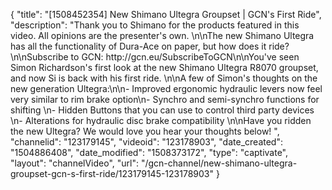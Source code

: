 {
    "title": "[1508452354] New Shimano Ultegra Groupset | GCN's First Ride",
    "description": "Thank you to Shimano for the products featured in this video. All opinions are the presenter's own. \n\nThe new Shimano Ultegra has all the functionality of Dura-Ace on paper, but how does it ride?\n\nSubscribe to GCN: http:\/\/gcn.eu\/SubscribeToGCN\n\nYou've seen Simon Richardson's first look at the new Shimano Ultegra R8070 groupset, and now Si is back with his first ride. \n\nA few of Simon's thoughts on the new generation Ultegra:\n\n- Improved ergonomic hydraulic levers now feel very similar to rim brake option\n- Synchro and semi-synchro functions for shifting \n- Hidden Buttons that you can use to control third party devices \n- Alterations for hydraulic disc brake compatibility \n\nHave you ridden the new Ultegra? We would love you hear your thoughts below! ",
    "channelid": "123179145",
    "videoid": "123178903",
    "date_created": "1504886408",
    "date_modified": "1508373172",
    "type": "captivate",
    "layout": "channelVideo",
    "url": "\/gcn-channel\/new-shimano-ultegra-groupset-gcn-s-first-ride\/123179145-123178903"
}